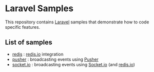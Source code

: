 # Laravel Samples

This repository contains [Laravel](https://www.laravel.com) samples that demonstrate how to code specific features.


## List of samples

- [redis](https://github.com/marfurt/laravel-samples/tree/master/redis) : [redis.io](http://redis.io) integration
- [pusher](https://github.com/marfurt/laravel-samples/tree/master/pusher) : broadcasting events using [Pusher](https://pusher.com)
- [socket.io](https://github.com/marfurt/laravel-samples/tree/master/socket.io) : broadcasting events using [Socket.io](https://socket.io) (and [redis.io](http://redis.io))
